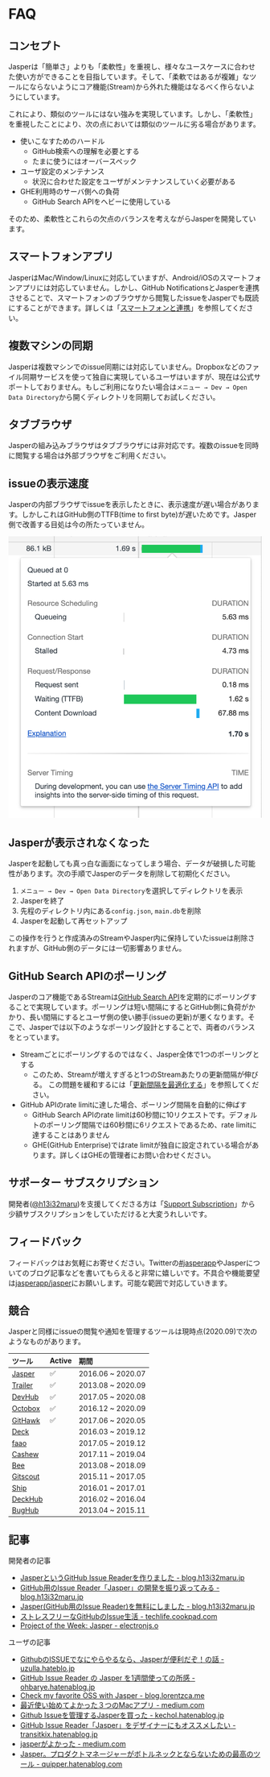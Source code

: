 # FAQ

## コンセプト <a id="concept"></a>

Jasperは「簡単さ」よりも「柔軟性」を重視し、様々なユースケースに合わせた使い方ができることを目指しています。そして、「柔軟ではあるが複雑」なツールにならないようにコア機能\(Stream\)から外れた機能はなるべく作らないようにしています。

これにより、類似のツールにはない強みを実現しています。しかし、「柔軟性」を重視したことにより、次の点においては類似のツールに劣る場合があります。

* 使いこなすためのハードル
  * GitHub検索への理解を必要とする
  * たまに使うにはオーバースペック
* ユーザ設定のメンテナンス
  * 状況に合わせた設定をユーザがメンテナンスしていく必要がある
* GHE利用時のサーバ側への負荷
  * GitHub Search APIをヘビーに使用している

そのため、柔軟性とこれらの欠点のバランスを考えながらJasperを開発しています。

## スマートフォンアプリ <a id="mobile"></a>

JasperはMac/Window/Linuxに対応していますが、Android/iOSのスマートフォンアプリには対応していません。しかし、GitHub NotificationsとJasperを連携させることで、スマートフォンのブラウザから閲覧したissueをJasperでも既読にすることができます。詳しくは「[スマートフォンと連携](usecase/stream-advanced.md#mobile)」を参照してください。

## 複数マシンの同期 <a id="multi-machine"></a>

Jasperは複数マシンでのissue同期には対応していません。Dropboxなどのファイル同期サービスを使って独自に実現しているユーザはいますが、現在は公式サポートしておりません。もしご利用になりたい場合は`メニュー → Dev → Open Data Directory`から開くディレクトリを同期してお試しください。

## タブブラウザ <a id="tab-browser"></a>

Jasperの組み込みブラウザはタブブラウザには非対応です。複数のissueを同時に閲覧する場合は外部ブラウザをご利用ください。

## issueの表示速度 <a id="issue-loading"></a>

Jasperの内部ブラウザでissueを表示したときに、表示速度が遅い場合があります。しかしこれはGitHub側のTTFB\(time to first byte\)が遅いためです。Jasper側で改善する目処は今の所たっていません。

![](.gitbook/assets/17_ttfb.png)

## Jasperが表示されなくなった

 Jasperを起動しても真っ白な画面になってしまう場合、データが破損した可能性があります。次の手順でJasperのデータを削除して初期化ください。

1. `メニュー → Dev → Open Data Directory`を選択してディレクトリを表示
2. Jasperを終了
3. 先程のディレクトリ内にある`config.json`, `main.db`を削除
4. Jasperを起動して再セットアップ

この操作を行うと作成済みのStreamやJasper内に保持していたissueは削除されますが、GitHub側のデータには一切影響ありません。

## GitHub Search APIのポーリング <a id="polling"></a>

Jasperのコア機能であるStreamは[GitHub Search API](https://docs.github.com/en/rest/reference/search)を定期的にポーリングすることで実現しています。ポーリングは短い間隔にするとGitHub側に負荷がかかり、長い間隔にするとユーザ側の使い勝手\(issueの更新\)が悪くなります。そこで、Jasperでは以下のようなポーリング設計とすることで、両者のバランスをとっています。

* Streamごとにポーリングするのではなく、Jasper全体で1つのポーリングとする
  * このため、Streamが増えすぎると1つのStreamあたりの更新間隔が伸びる。 この問題を緩和するには「[更新間隔を最適化する](usecase/stream-advanced.md#polling)」を参照してください。
* GitHub APIのrate limitに達した場合、ポーリング間隔を自動的に伸ばす
  * GitHub Search APIのrate limitは60秒間に10リクエストです。デフォルトのポーリング間隔では60秒間に6リクエストであるため、rate limitに達することはありません
  * GHE\(GitHub Enterprise\)ではrate limitが独自に設定されている場合があります。詳しくはGHEの管理者にお問い合わせください。

## サポーター  サブスクリプション <a id="supporter"></a>

開発者\([@h13i32maru](https://twitter.com/h13i32maru)\)を支援してくださる方は「[Support Subscription](https://h13i32maru.jp/supporter/)」から少額サブスクリプションをしていただけると大変うれしいです。

## フィードバック <a id="competitor"></a>

フィードバックはお気軽にお寄せください。Twitterの[\#jasperapp](https://twitter.com/hashtag/jasperapp)やJasperについてのブログ記事などを書いてもらえると非常に嬉しいです。不具合や機能要望は[jasperapp/jasper](https://github.com/jasperapp/jasper)にお願いします。可能な範囲で対応していきます。

## 競合 <a id="competitor"></a>

Jasperと同様にissueの閲覧や通知を管理するツールは現時点\(2020.09\)で次のようなものがあります。

| ツール | Active | 期間 |
| :--- | :--- | :--- |
| [Jasper](https://jasperapp.io/)  | ✅ | 2016.06 ~ 2020.07 |
| [Trailer](http://ptsochantaris.github.io/trailer/) | ✅ | 2013.08 ~ 2020.09 |
| [DevHub](https://devhubapp.com/)  | ✅ | 2017.05 ~ 2020.08 |
| [Octobox](https://octobox.io/) | ✅ | 2016.12 ~ 2020.09 |
| [GitHawk](http://githawk.com/) | ✅ | 2017.06 ~ 2020.05 |
| [Deck](https://tilfin.github.io/deck/) |  | 2016.03 ~ 2019.12 |
| [faao](https://github.com/azu/faao) |  | 2017.05 ~ 2019.12 |
| [Cashew](https://github.com/bellebethcooper/cashew) |  | 2017.11 ~ 2019.04 |
| [Bee](http://www.neat.io/bee/github-issues-client.html) |  |  2013.08 ~ 2018.09 |
| [Gitscout](https://gitscout.com/) |  | 2015.11 ~ 2017.05 |
| [Ship](https://www.realartists.com/blog/ship-20.html) |  | 2016.01 ~ 2017.01 |
| [DeckHub](https://getdeckhub.com/) |  | 2016.02 ~ 2016.04 |
| [BugHub](http://www.bughubapp.com/) |  | 2013.04 ~ 2015.11 |

## 記事

開発者の記事

* [JasperというGitHub Issue Readerを作りました -  blog.h13i32maru.jp](http://blog.h13i32maru.jp/entry/2016/06/08/090000)
* [GitHub用のIssue Reader「Jasper」の開発を振り返ってみる - blog.h13i32maru.jp](http://blog.h13i32maru.jp/entry/2016/12/11/184433)
* [Jasper\(GitHub用のIssue Reader\)を無料にしました - blog.h13i32maru.jp](https://blog.h13i32maru.jp/entry/2018/07/17/083215)
* [ストレスフリーなGitHubのIssue生活 - techlife.cookpad.com](http://techlife.cookpad.com/entry/2017/03/14/100000)
* [Project of the Week: Jasper - electronjs.o](https://www.electronjs.org/blog/jasper)

ユーザの記事

* [GithubのISSUEでなにやらやるなら、Jasperが便利だぞ！の話 - uzulla.hateblo.jp](http://uzulla.hateblo.jp/entry/2016/07/13/021425)
* [GitHub Issue Reader の Jasper を1週間使っての所感 - ohbarye.hatenablog.jp](http://ohbarye.hatenablog.jp/entry/2016/11/19/004719)
* [Check my favorite OSS with Jasper - blog.lorentzca.me](https://blog.lorentzca.me/check-my-favorite-oss-with-jasper/)
* [最近使い始めてよかった３つのMacアプリ - medium.com](https://medium.com/@y_koh/%E6%9C%80%E8%BF%91%E4%BD%BF%E3%81%84%E5%A7%8B%E3%82%81%E3%81%A6%E3%82%88%E3%81%8B%E3%81%A3%E3%81%9F%EF%BC%93%E3%81%A4%E3%81%AEmac%E3%82%A2%E3%83%97%E3%83%AA-2e39bc77c925#.j1hugdgm7)
* [Github Issueを管理するJasperを買った - kechol.hatenablog.jp](http://kechol.hatenablog.jp/entry/jasper-a-github-issue-tracker)
* [GitHub Issue Reader「Jasper」をデザイナーにもオススメしたい - transitkix.hatenablog.jp](http://transitkix.hatenablog.jp/entry/2017/08/10/231124)
* [jasperがよかった - medium.com](https://medium.com/@naomeme/jasper%E3%81%8C%E3%82%88%E3%81%8B%E3%81%A3%E3%81%9F-fb70ebd117c0)
* [Jasper。プロダクトマネージャーがボトルネックとならないための最高のツール - quipper.hatenablog.com](https://quipper.hatenablog.com/entry/2018/06/28/120000)

